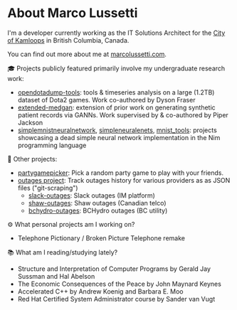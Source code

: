 # About Marco Lussetti

I'm a developer currently working as the IT Solutions Architect for the [City of Kamloops](https://github.com/cityofkamloops) in British Columbia, Canada.

You can find out more about me at [marcolussetti.com](https://marcolussetti.com).

:mortar_board: Projects publicly featured primarily involve my undergraduate research work:

- [opendotadump-tools](https://github.com/marcolussetti/opendotadump-tools): tools & timeseries analysis on a large (1.2TB) dataset of Dota2 games. Work co-authored by Dyson Fraser
- [extended-medgan](https://github.com/marcolussetti/extended-medgan): extension of prior work on generating synthetic patient records via GANNs. Work supervised by & co-authored by Piper Jackson
- [simplemnistneuralnetwork](https://github.com/marcolussetti/simplemnistneuralnetwork), [simpleneuralenets](https://github.com/marcolussetti/simpleneuralnets), [mnist_tools](https://github.com/marcolussetti/mnist_tools): projects showcasing a dead simple neural network implementation in the Nim programming language

:hammer: Other projects:

- [partygamepicker](https://github.com/hiddenroles/partygamepicker): Pick a random party game to play with your friends.
- [outages project](https://github.com/hiddenroles): Track outages history for various providers as as JSON files ("git-scraping")
  - [slack-outages](https://github.com/marcolussetti/slack-outages): Slack outages (IM platform)
  - [shaw-outages](https://github.com/marcolussetti/shaw-outages): Shaw outages (Canadian telco)
  - [bchydro-outages](https://github.com/marcolussetti/bchydro-outages): BCHydro outages (BC utility)

:gear: What personal projects am I working on?

- Telephone Pictionary / Broken Picture Telephone remake

:books: What am I reading/studying lately?

- Structure and Interpretation of Computer Programs by Gerald Jay Sussman and Hal Abelson
- The Economic Consequences of the Peace by John Maynard Keynes
- Accelerated C++ by Andrew Koenig and Barbara E. Moo
- Red Hat Certified System Administrator course by Sander van Vugt
